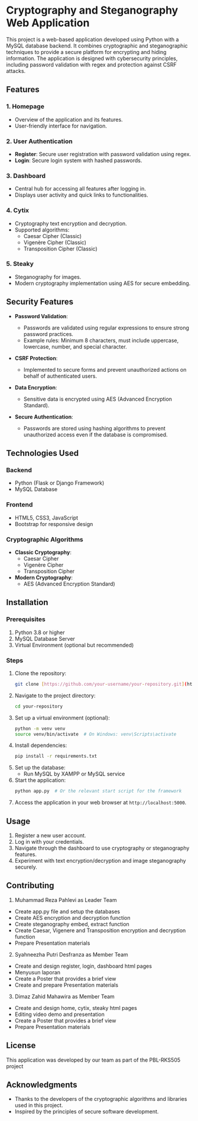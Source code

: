 # Cryptography and Steganography Web Application

This project is a web-based application developed using Python with a MySQL database backend. It combines cryptographic and steganographic techniques to provide a secure platform for encrypting and hiding information. The application is designed with cybersecurity principles, including password validation with regex and protection against CSRF attacks.

## Features

### 1. **Homepage**
   - Overview of the application and its features.
   - User-friendly interface for navigation.

### 2. **User Authentication**
   - **Register**: Secure user registration with password validation using regex.
   - **Login**: Secure login system with hashed passwords.

### 3. **Dashboard**
   - Central hub for accessing all features after logging in.
   - Displays user activity and quick links to functionalities.

### 4. **Cytix**
   - Cryptography text encryption and decryption.
   - Supported algorithms:
     - Caesar Cipher (Classic)
     - Vigenère Cipher (Classic)
     - Transposition Cipher (Classic)

### 5. **Steaky**
   - Steganography for images.
   - Modern cryptography implementation using AES for secure embedding.

## Security Features

- **Password Validation**:
  - Passwords are validated using regular expressions to ensure strong password practices.
  - Example rules: Minimum 8 characters, must include uppercase, lowercase, number, and special character.

- **CSRF Protection**:
  - Implemented to secure forms and prevent unauthorized actions on behalf of authenticated users.

- **Data Encryption**:
  - Sensitive data is encrypted using AES (Advanced Encryption Standard).

- **Secure Authentication**:
  - Passwords are stored using hashing algorithms to prevent unauthorized access even if the database is compromised.

## Technologies Used

### Backend
- Python (Flask or Django Framework)
- MySQL Database

### Frontend
- HTML5, CSS3, JavaScript
- Bootstrap for responsive design

### Cryptographic Algorithms
- **Classic Cryptography**:
  - Caesar Cipher
  - Vigenère Cipher
  - Transposition Cipher
- **Modern Cryptography**:
  - AES (Advanced Encryption Standard)

## Installation

### Prerequisites
1. Python 3.8 or higher
2. MySQL Database Server
3. Virtual Environment (optional but recommended)

### Steps
1. Clone the repository:
   ```bash
   git clone [https://github.com/your-username/your-repository.git](https://github.com/ArchK1tsune-IX/PBL_RKS_102_SAKTI)
   ```
2. Navigate to the project directory:
   ```bash
   cd your-repository
   ```
3. Set up a virtual environment (optional):
   ```bash
   python -m venv venv
   source venv/bin/activate  # On Windows: venv\Scripts\activate
   ```
4. Install dependencies:
   ```bash
   pip install -r requirements.txt
   ```
5. Set up the database:
   - Run MySQL by XAMPP or MySQL service
6. Start the application:
   ```bash
   python app.py  # Or the relevant start script for the framework
   ```
7. Access the application in your web browser at `http://localhost:5000`.

## Usage
1. Register a new user account.
2. Log in with your credentials.
3. Navigate through the dashboard to use cryptography or steganography features.
4. Experiment with text encryption/decryption and image steganography securely.

## Contributing
1. Muhammad Reza Pahlevi as Leader Team
  - Create app.py file and setup the databases
  - Create AES encryption and decryption function
  - Create steganography embed, extract function
  - Create Caesar, Vigenere and Transposition encryption and decryption function
  - Prepare Presentation materials
2. Syahneezha Putri Desfranza as Member Team
  - Create and design register, login, dashboard html pages
  - Menyusun laporan
  - Create a Poster that provides a brief view
  - Create and prepare Presentation materials
3. Dimaz Zahid Mahawira as Member Team
  - Create and design home, cytix, steaky html pages
  - Editing video demo and presentation
  - Create a Poster that provides a brief view
  - Prepare Presentation materials

## License
This application was developed by our team as part of the PBL-RKS505 project

## Acknowledgments
- Thanks to the developers of the cryptographic algorithms and libraries used in this project.
- Inspired by the principles of secure software development.
